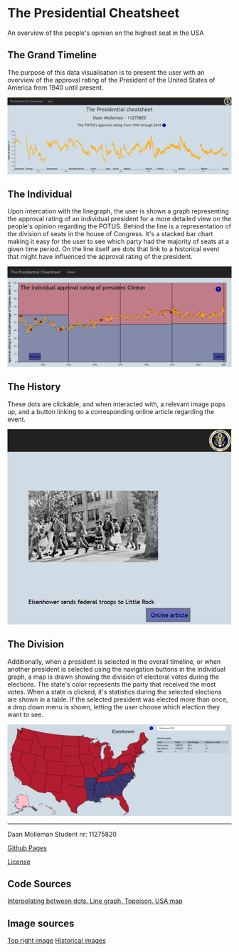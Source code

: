 # The Presidential Cheatsheet
An overview of the people's opinion on the highest seat in the USA

## The Grand Timeline
The purpose of this data visualisation is to present the user with an overview of the 
approval rating of the President of the United States of America from 1940 until present.

![The Grand Timeline](https://github.com/DaanMol/project/blob/master/doc/Timeline.png)

## The Individual
Upon intercation with the linegraph, the user is shown a graph representing the approval
rating of an individual president for a more detailed view on the people's opinion regarding
the POTUS. Behind the line is a representation of the division of seats in the house of Congress.
It's a stacked bar chart making it easy for the user to see which party had the majority
of seats at a given time period. On the line itself are dots that link to a historical event
that might have influenced the approval rating of the president. 

![The Individual Timeline](https://github.com/DaanMol/project/blob/master/doc/Individual.png)

## The History
These dots are clickable, and when interacted with, a relevant image pops up, and a button 
linking to a corresponding online article regarding the event. 

![Historical event](https://github.com/DaanMol/project/blob/master/doc/History.png)

## The Division
Additionally, when a president is selected in the overall timeline, or when another president
is selected using the navigation buttons in the individual graph, a map is drawn showing the
division of electoral votes during the elections. The state's color represents the party that
received the most votes. When a state is clicked, it's statistics during the selected 
elections are shown in a table. If the selected president was elected more than once, a 
drop down menu is shown, letting the user choose which election they want to see.

![Map](https://github.com/DaanMol/project/blob/master/doc/Map.png)

----

Daan Molleman
Student nr: 11275820

[Github Pages](https://daanmol.github.io/project/code/page.html "Github Pages")

[License](../master/LICENSE)

## Code Sources
[Interpolating between dots. ](https://bl.ocks.org/alandunning/cfb7dcd7951826b9eacd54f0647f48d3)
[Line graph. ](https://bl.ocks.org/gordlea/27370d1eea8464b04538e6d8ced39e89)
[Topojson. ](https://github.com/topojson/topojson/wiki)
[USA map](https://bl.ocks.org/mbostock/4090848)

## Image sources
[Top right image](https://upload.wikimedia.org/wikipedia/commons/thumb/b/bc/Seal_of_the_Executive_Office_of_the_President_of_the_United_States_2014.svg/1200px-Seal_of_the_Executive_Office_of_the_President_of_the_United_States_2014.svg.png)
[Historical images](https://www.wikepedia.org)
